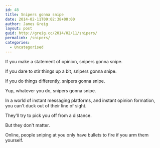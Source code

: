 ```yaml
---
id: 48
title: Snipers gonna snipe
date: 2014-02-11T09:02:38+00:00
author: James Greig
layout: post
guid: http://greig.cc/2014/02/11/snipers/
permalink: /snipers/
categories:
  - Uncategorised
---
```

<p>If you make a statement of opinion, snipers gonna snipe.</p><p>If you dare to stir things up a bit, snipers gonna snipe.</p><p>If you do things differently, snipers gonna snipe.</p><p>Yup, whatever you do, snipers gonna snipe.</p><p>In a world of instant messaging platforms, and instant opinion formation, you can't duck out of their line of sight.&nbsp;</p><p>They'll try to pick you off from a distance.&nbsp;</p><p>But they don't matter.</p><p>Online, people sniping at you only have bullets to fire if you arm them yourself.</p>